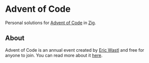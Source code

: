 # Advent of Code

Personal solutions for [Advent of Code](https://adventofcode.com/) in [Zig](https://ziglang.org/).

## About

Advent of Code is an annual event created by [Eric Wastl](https://github.com/topaz) and free for anyone to join. You can read more about it [here](https://adventofcode.com/2021/about).

